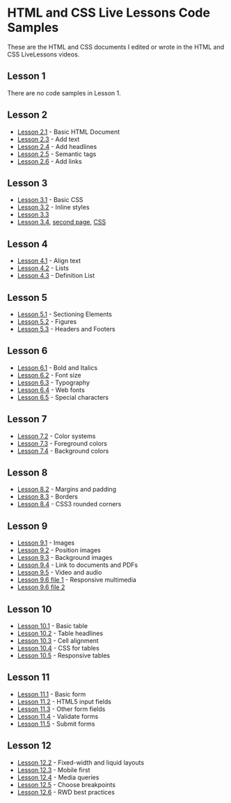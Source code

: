 # HTML and CSS Live Lessons Code Samples
These are the HTML and CSS documents I edited or wrote in the HTML and CSS LiveLessons videos.
## Lesson 1
There are no code samples in Lesson 1.
## Lesson 2
- [Lesson 2.1](21.html) - Basic HTML Document
- [Lesson 2.3](23.html) - Add text
- [Lesson 2.4](24.html) - Add headlines
- [Lesson 2.5](25.html) - Semantic tags
- [Lesson 2.6](26.html) - Add links
## Lesson 3
- [Lesson 3.1](31.css) - Basic CSS 
- [Lesson 3.2](32.html) - Inline styles
- [Lesson 3.3](33.html)
- [Lesson 3.4](34.html), [second page](34a.html), [CSS](34.css)
## Lesson 4
- [Lesson 4.1](41.html) - Align text
- [Lesson 4.2](42.html) - Lists
- [Lesson 4.3](43.html) - Definition List
## Lesson 5
- [Lesson 5.1](51.html) - Sectioning Elements
- [Lesson 5.2](52.html) - Figures
- [Lesson 5.3](53.html) - Headers and Footers
## Lesson 6
- [Lesson 6.1](61.html) - Bold and Italics
- [Lesson 6.2](62.html) - Font size
- [Lesson 6.3](63.html) - Typography
- [Lesson 6.4](64.html) - Web fonts
- [Lesson 6.5](65.html) - Special characters
## Lesson 7
- [Lesson 7.2](72.html) - Color systems
- [Lesson 7.3](73.html) - Foreground colors
- [Lesson 7.4](74.html) - Background colors
## Lesson 8
- [Lesson 8.2](82.html) - Margins and padding
- [Lesson 8.3](83.html) - Borders
- [Lesson 8.4](84.html) - CSS3 rounded corners
## Lesson 9
- [Lesson 9.1](91.html) - Images
- [Lesson 9.2](92.html) - Position images
- [Lesson 9.3](93.html) - Background images
- [Lesson 9.4](94.html) - Link to documents and PDFs
- [Lesson 9.5](95.html) - Video and audio
- [Lesson 9.6 file 1](96.html) - Responsive multimedia
- [Lesson 9.6 file 2](96a.html)
## Lesson 10
- [Lesson 10.1](101.html) - Basic table
- [Lesson 10.2](102.html) - Table headlines
- [Lesson 10.3](103.html) - Cell alignment
- [Lesson 10.4](104.html) - CSS for tables
- [Lesson 10.5](105.html) - Responsive tables
## Lesson 11
- [Lesson 11.1](111.html) - Basic form
- [Lesson 11.2](112.html) - HTML5 input fields
- [Lesson 11.3](113.html) - Other form fields
- [Lesson 11.4](114.html) - Validate forms
- [Lesson 11.5](115.html) - Submit forms
## Lesson 12
- [Lesson 12.2](122.html) - Fixed-width and liquid layouts
- [Lesson 12.3](123.html) - Mobile first
- [Lesson 12.4](124.html) - Media queries
- [Lesson 12.5](125.html) - Choose breakpoints
- [Lesson 12.6](126.html) - RWD best practices
